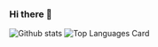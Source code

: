 ### Hi there 👋
![Github stats](https://github-readme-stats.vercel.app/api?username=OnlyACry&theme=graywhite&show_icons=true&count_private=true)
![Top Languages Card](https://github-readme-stats.vercel.app/api/top-langs/?username=OnlyACry&count_private=true&layout=compact)
<!--
**OnlyACry/OnlyACry** is a ✨ _special_ ✨ repository because its `README.md` (this file) appears on your GitHub profile.

Here are some ideas to get you started:

- 🔭 I’m currently working on ...
- 🌱 I’m currently learning ...
- 👯 I’m looking to collaborate on ...
- 🤔 I’m looking for help with ...
- 💬 Ask me about ...
- 📫 How to reach me: ...
- 😄 Pronouns: ...
- ⚡ Fun fact: ...
-->
